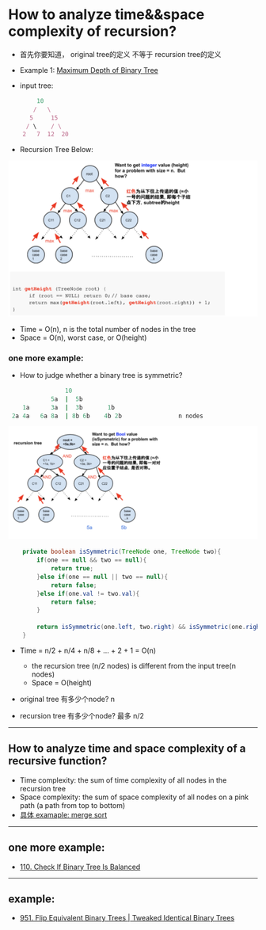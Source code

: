 # How to analyze time&&space complexity of recursion?

- 首先你要知道， original tree的定义 不等于 recursion tree的定义

- Example 1:  [Maximum Depth of Binary Tree](https://novemberfall.github.io/LeetCode-NoteBook/#/ch5/getHightTree)


- input tree:

```ruby
        10
       /   \  
      5     15
     / \    / \
    2   7  12  20
```


- Recursion Tree Below:
  
![](img/2020-07-02-17-38-15.png)


- Time = O(n),  n is the total number of nodes in the tree
- Space = O(n), worst case, or O(height)



### one more example:

- How to judge whether a binary tree is symmetric?


```ruby
                10
            5a  |  5b
    1a      3a  |  3b       1b
 2a 4a   6a 8a  | 8b 6b    4b 2b                n nodes
```


![](img/2020-07-02-17-55-48.png)

```java
    private boolean isSymmetric(TreeNode one, TreeNode two){
        if(one == null && two == null){
            return true;
        }else if(one == null || two == null){
            return false;
        }else if(one.val != two.val){
            return false;
        }
        
        return isSymmetric(one.left, two.right) && isSymmetric(one.right, two.left);
    }    
```

- Time = n/2 + n/4 + n/8 + ... + 2 + 1 = O(n)
  - the recursion tree (n/2 nodes) is different from the input tree(n nodes)
  - Space = O(height)

- original tree 有多少个node?  n
- recursion tree 有多少个node? 最多 n/2

---

## How to analyze time and space complexity of a recursive function?

- Time complexity: the sum of time complexity of all nodes in the recursion tree
- Space complexity: the sum of space complexity of all nodes on a pink path (a path from top to bottom)
- [具体 examaple: merge sort](https://novemberfall.github.io/LeetCode-NoteBook/#/Array/arraySort)

---

## one more example:

- [110. Check If Binary Tree Is Balanced](https://novemberfall.github.io/LeetCode-NoteBook/#/ch5/checkBalanced)


---

## example:

- [951. Flip Equivalent Binary Trees | Tweaked Identical Binary Trees](https://novemberfall.github.io/LeetCode-NoteBook/#/m2/tweakTree)


